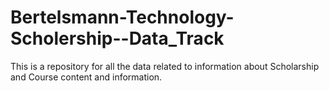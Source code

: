 # Bertelsmann-Technology-Scholership--Data_Track
This is a repository for all the data related to information about Scholarship and Course content and information.
